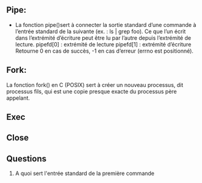 ## Pipe: 
- La fonction pipe()sert à connecter la sortie standard d’une commande à l’entrée standard de la suivante (ex. : ls | grep foo).
Ce que l’un écrit dans l’extrémité d’écriture peut être lu par l’autre depuis l’extrémité de lecture.
pipefd[0] : extrémité de lecture
pipefd[1] : extrémité d’écriture
Retourne 0 en cas de succès, -1 en cas d’erreur (errno est positionné).

## Fork:
La fonction fork() en C (POSIX) sert à créer un nouveau processus, dit processus fils, qui est une copie presque exacte du processus père appelant.

## Exec

## Close

## Questions
1) A quoi sert l'entrée standard de la première commande